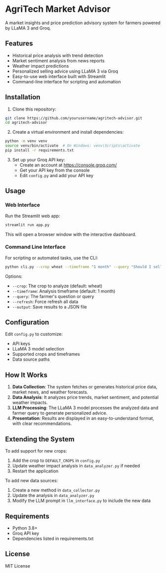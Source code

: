 # AgriTech Market Advisor

A market insights and price prediction advisory system for farmers powered by LLaMA 3 and Groq.

## Features

- Historical price analysis with trend detection
- Market sentiment analysis from news reports
- Weather impact predictions
- Personalized selling advice using LLaMA 3 via Groq
- Easy-to-use web interface built with Streamlit
- Command-line interface for scripting and automation

## Installation

1. Clone this repository:
```bash
git clone https://github.com/yourusername/agritech-advisor.git
cd agritech-advisor
```

2. Create a virtual environment and install dependencies:
```bash
python -m venv venv
source venv/bin/activate  # On Windows: venv\Scripts\activate
pip install -r requirements.txt
```

3. Set up your Groq API key:
   - Create an account at https://console.groq.com/
   - Get your API key from the console
   - Edit `config.py` and add your API key

## Usage

### Web Interface

Run the Streamlit web app:

```bash
streamlit run app.py
```

This will open a browser window with the interactive dashboard.

### Command Line Interface

For scripting or automated tasks, use the CLI:

```bash
python cli.py --crop wheat --timeframe "1 month" --query "Should I sell my wheat now or wait?" --output advice.json
```

Options:
- `--crop`: The crop to analyze (default: wheat)
- `--timeframe`: Analysis timeframe (default: 1 month)
- `--query`: The farmer's question or query
- `--refresh`: Force refresh all data
- `--output`: Save results to a JSON file

## Configuration

Edit `config.py` to customize:
- API keys
- LLaMA 3 model selection
- Supported crops and timeframes
- Data source paths

## How It Works

1. **Data Collection**: The system fetches or generates historical price data, market news, and weather forecasts.
2. **Data Analysis**: It analyzes price trends, market sentiment, and potential weather impacts.
3. **LLM Processing**: The LLaMA 3 model processes the analyzed data and farmer query to generate personalized advice.
4. **Presentation**: Results are displayed in an easy-to-understand format, with clear recommendations.

## Extending the System

To add support for new crops:
1. Add the crop to `DEFAULT_CROPS` in `config.py`
2. Update weather impact analysis in `data_analyzer.py` if needed
3. Restart the application

To add new data sources:
1. Create a new method in `data_collector.py`
2. Update the analysis in `data_analyzer.py`
3. Modify the LLM prompt in `llm_interface.py` to include the new data

## Requirements

- Python 3.8+
- Groq API key
- Dependencies listed in requirements.txt

## License

MIT License